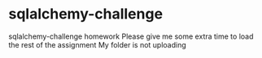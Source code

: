 # sqlalchemy-challenge
sqlalchemy-challenge homework
Please give me some extra time to load the rest of the assignment
My folder is not uploading

